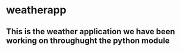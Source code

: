 # weatherapp
## This is the weather application we have been working on throughught the python module